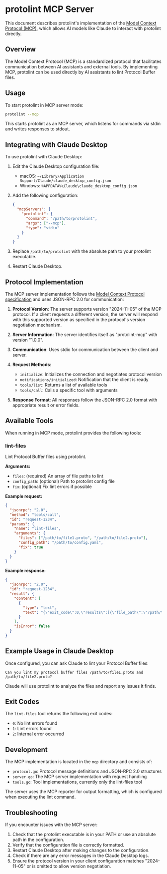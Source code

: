 # protolint MCP Server

This document describes protolint's implementation of the [Model Context Protocol (MCP)](https://modelcontextprotocol.io), which allows AI models like Claude to interact with protolint directly.

## Overview

The Model Context Protocol (MCP) is a standardized protocol that facilitates communication between AI assistants and external tools. By implementing MCP, protolint can be used directly by AI assistants to lint Protocol Buffer files.

## Usage

To start protolint in MCP server mode:

```sh
protolint --mcp
```

This starts protolint as an MCP server, which listens for commands via stdin and writes responses to stdout.

## Integrating with Claude Desktop

To use protolint with Claude Desktop:

1. Edit the Claude Desktop configuration file:
   - macOS: `~/Library/Application Support/Claude/claude_desktop_config.json`
   - Windows: `%APPDATA%\Claude\claude_desktop_config.json`

2. Add the following configuration:
   ```json
   {
     "mcpServers": {
       "protolint": {
         "command": "/path/to/protolint",
         "args": ["--mcp"],
         "type": "stdio"
       }
     }
   }
   ```

3. Replace `/path/to/protolint` with the absolute path to your protolint executable.

4. Restart Claude Desktop.

## Protocol Implementation

The MCP server implementation follows the [Model Context Protocol specification](https://modelcontextprotocol.io) and uses JSON-RPC 2.0 for communication:

1. **Protocol Version**: The server supports version "2024-11-05" of the MCP protocol. If a client requests a different version, the server will respond with this supported version as specified in the protocol's version negotiation mechanism.

2. **Server Information**: The server identifies itself as "protolint-mcp" with version "1.0.0".

3. **Communication**: Uses stdio for communication between the client and server.

4. **Request Methods**:
   - `initialize`: Initializes the connection and negotiates protocol version
   - `notifications/initialized`: Notification that the client is ready
   - `tools/list`: Returns a list of available tools
   - `tools/call`: Calls a specific tool with arguments

5. **Response Format**: All responses follow the JSON-RPC 2.0 format with appropriate result or error fields.

## Available Tools

When running in MCP mode, protolint provides the following tools:

### lint-files

Lint Protocol Buffer files using protolint.

**Arguments:**
- `files`: (required) An array of file paths to lint
- `config_path`: (optional) Path to protolint config file
- `fix`: (optional) Fix lint errors if possible

**Example request:**
```json
{
  "jsonrpc": "2.0",
  "method": "tools/call",
  "id": "request-1234",
  "params": {
    "name": "lint-files",
    "arguments": {
      "files": ["/path/to/file1.proto", "/path/to/file2.proto"],
      "config_path": "/path/to/config.yaml",
      "fix": true
    }
  }
}
```

**Example response:**
```json
{
  "jsonrpc": "2.0",
  "id": "request-1234",
  "result": {
    "content": [
      {
        "type": "text",
        "text": "{\"exit_code\":0,\"results\":[{\"file_path\":\"/path/to/file1.proto\",\"failures\":[{\"rule_id\":\"ENUM_NAMES_UPPER_CAMEL_CASE\",\"message\":\"Enum name must be UpperCamelCase\",\"line\":5,\"column\":6,\"severity\":\"error\"}]}]}"
      }
    ],
    "isError": false
  }
}
```

## Example Usage in Claude Desktop

Once configured, you can ask Claude to lint your Protocol Buffer files:

```
Can you lint my protocol buffer files /path/to/file1.proto and /path/to/file2.proto?
```

Claude will use protolint to analyze the files and report any issues it finds.

## Exit Codes

The `lint-files` tool returns the following exit codes:

- `0`: No lint errors found
- `1`: Lint errors found
- `2`: Internal error occurred

## Development

The MCP implementation is located in the `mcp` directory and consists of:

- `protocol.go`: Protocol message definitions and JSON-RPC 2.0 structures
- `server.go`: The MCP server implementation with request handling
- `tools.go`: Tool implementations, currently only the lint-files tool

The server uses the MCP reporter for output formatting, which is configured when executing the lint command.

## Troubleshooting

If you encounter issues with the MCP server:

1. Check that the protolint executable is in your PATH or use an absolute path in the configuration.
2. Verify that the configuration file is correctly formatted.
3. Restart Claude Desktop after making changes to the configuration.
4. Check if there are any error messages in the Claude Desktop logs.
5. Ensure the protocol version in your client configuration matches "2024-11-05" or is omitted to allow version negotiation.

